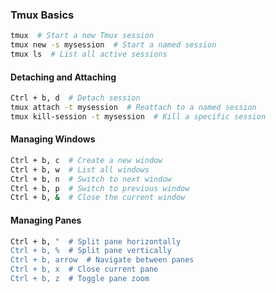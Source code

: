 ### Tmux Basics
```bash
tmux  # Start a new Tmux session
tmux new -s mysession  # Start a named session
tmux ls  # List all active sessions
```

#### Detaching and Attaching
```bash
Ctrl + b, d  # Detach session
tmux attach -t mysession  # Reattach to a named session
tmux kill-session -t mysession  # Kill a specific session
```

#### Managing Windows
```bash
Ctrl + b, c  # Create a new window
Ctrl + b, w  # List all windows
Ctrl + b, n  # Switch to next window
Ctrl + b, p  # Switch to previous window
Ctrl + b, &  # Close the current window
```

#### Managing Panes
```bash
Ctrl + b, "  # Split pane horizontally
Ctrl + b, %  # Split pane vertically
Ctrl + b, arrow  # Navigate between panes
Ctrl + b, x  # Close current pane
Ctrl + b, z  # Toggle pane zoom
```